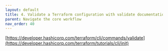 ```yaml
---
layout: default
title: 4. Validate a Terraform configuration with validate documentation
parent: Navigate the core workflow
nav_order: 40
---
```



[https://developer.hashicorp.com/terraform/cli/commands/validate](https://developer.hashicorp.com/terraform/tutorials/cli/init)